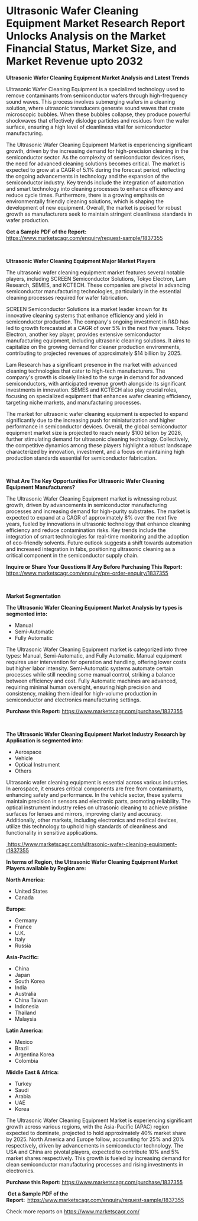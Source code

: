 <p><h1>Ultrasonic Wafer Cleaning Equipment Market Research Report Unlocks Analysis on the Market Financial Status, Market Size, and Market Revenue upto 2032</h1></p><p><strong>Ultrasonic Wafer Cleaning Equipment Market Analysis and Latest Trends</strong></p>
<p><p>Ultrasonic Wafer Cleaning Equipment is a specialized technology used to remove contaminants from semiconductor wafers through high-frequency sound waves. This process involves submerging wafers in a cleaning solution, where ultrasonic transducers generate sound waves that create microscopic bubbles. When these bubbles collapse, they produce powerful shockwaves that effectively dislodge particles and residues from the wafer surface, ensuring a high level of cleanliness vital for semiconductor manufacturing.</p><p>The Ultrasonic Wafer Cleaning Equipment Market is experiencing significant growth, driven by the increasing demand for high-precision cleaning in the semiconductor sector. As the complexity of semiconductor devices rises, the need for advanced cleaning solutions becomes critical. The market is expected to grow at a CAGR of 5.1% during the forecast period, reflecting the ongoing advancements in technology and the expansion of the semiconductor industry. Key trends include the integration of automation and smart technology into cleaning processes to enhance efficiency and reduce cycle times. Furthermore, there is a growing emphasis on environmentally friendly cleaning solutions, which is shaping the development of new equipment. Overall, the market is poised for robust growth as manufacturers seek to maintain stringent cleanliness standards in wafer production.</p></p>
<p><strong>Get a Sample PDF of the Report:&nbsp;</strong> <a href="https://www.marketscagr.com/enquiry/request-sample/1837355?utm_campaign=2439&utm_medium=2&utm_source=Github&utm_content=ia&utm_term=28022025&utm_id=ultrasonic-wafer-cleaning-equipment">https://www.marketscagr.com/enquiry/request-sample/1837355</a></p>
<p>&nbsp;</p>
<p><strong>Ultrasonic Wafer Cleaning Equipment Major Market Players</strong></p>
<p><p>The ultrasonic wafer cleaning equipment market features several notable players, including SCREEN Semiconductor Solutions, Tokyo Electron, Lam Research, SEMES, and KCTECH. These companies are pivotal in advancing semiconductor manufacturing technologies, particularly in the essential cleaning processes required for wafer fabrication.</p><p>SCREEN Semiconductor Solutions is a market leader known for its innovative cleaning systems that enhance efficiency and yield in semiconductor production. The company's ongoing investment in R&D has led to growth forecasted at a CAGR of over 5% in the next five years. Tokyo Electron, another key player, provides extensive semiconductor manufacturing equipment, including ultrasonic cleaning solutions. It aims to capitalize on the growing demand for cleaner production environments, contributing to projected revenues of approximately $14 billion by 2025.</p><p>Lam Research has a significant presence in the market with advanced cleaning technologies that cater to high-tech manufacturers. The company's growth is closely linked to the surge in demand for advanced semiconductors, with anticipated revenue growth alongside its significant investments in innovation. SEMES and KCTECH also play crucial roles, focusing on specialized equipment that enhances wafer cleaning efficiency, targeting niche markets, and manufacturing processes.</p><p>The market for ultrasonic wafer cleaning equipment is expected to expand significantly due to the increasing push for miniaturization and higher performance in semiconductor devices. Overall, the global semiconductor equipment market size is projected to reach nearly $100 billion by 2026, further stimulating demand for ultrasonic cleaning technology. Collectively, the competitive dynamics among these players highlight a robust landscape characterized by innovation, investment, and a focus on maintaining high production standards essential for semiconductor fabrication.</p></p>
<p>&nbsp;</p>
<p><strong>What Are The Key Opportunities For Ultrasonic Wafer Cleaning Equipment Manufacturers?</strong></p>
<p><p>The Ultrasonic Wafer Cleaning Equipment market is witnessing robust growth, driven by advancements in semiconductor manufacturing processes and increasing demand for high-purity substrates. The market is expected to expand at a CAGR of approximately 8% over the next five years, fueled by innovations in ultrasonic technology that enhance cleaning efficiency and reduce contamination risks. Key trends include the integration of smart technologies for real-time monitoring and the adoption of eco-friendly solvents. Future outlook suggests a shift towards automation and increased integration in fabs, positioning ultrasonic cleaning as a critical component in the semiconductor supply chain.</p></p>
<p><strong>Inquire or Share Your Questions If Any Before Purchasing This Report:</strong> <a href="https://www.marketscagr.com/enquiry/pre-order-enquiry/1837355?utm_campaign=2439&utm_medium=2&utm_source=Github&utm_content=ia&utm_term=28022025&utm_id=ultrasonic-wafer-cleaning-equipment">https://www.marketscagr.com/enquiry/pre-order-enquiry/1837355</a></p>
<p>&nbsp;</p>
<p><strong>Market Segmentation</strong></p>
<p><strong>The Ultrasonic Wafer Cleaning Equipment Market Analysis by types is segmented into:</strong></p>
<p><ul><li>Manual</li><li>Semi-Automatic</li><li>Fully Automatic</li></ul></p>
<p><p>The Ultrasonic Wafer Cleaning Equipment market is categorized into three types: Manual, Semi-Automatic, and Fully Automatic. Manual equipment requires user intervention for operation and handling, offering lower costs but higher labor intensity. Semi-Automatic systems automate certain processes while still needing some manual control, striking a balance between efficiency and cost. Fully Automatic machines are advanced, requiring minimal human oversight, ensuring high precision and consistency, making them ideal for high-volume production in semiconductor and electronics manufacturing settings.</p></p>
<p><strong>Purchase this Report:&nbsp;</strong><a href="https://www.marketscagr.com/purchase/1837355?utm_campaign=2439&utm_medium=2&utm_source=Github&utm_content=ia&utm_term=28022025&utm_id=ultrasonic-wafer-cleaning-equipment">https://www.marketscagr.com/purchase/1837355</a></p>
<p>&nbsp;</p>
<p><strong>The Ultrasonic Wafer Cleaning Equipment Market Industry Research by Application is segmented into:</strong></p>
<p><ul><li>Aerospace</li><li>Vehicle</li><li>Optical Instrument</li><li>Others</li></ul></p>
<p><p>Ultrasonic wafer cleaning equipment is essential across various industries. In aerospace, it ensures critical components are free from contaminants, enhancing safety and performance. In the vehicle sector, these systems maintain precision in sensors and electronic parts, promoting reliability. The optical instrument industry relies on ultrasonic cleaning to achieve pristine surfaces for lenses and mirrors, improving clarity and accuracy. Additionally, other markets, including electronics and medical devices, utilize this technology to uphold high standards of cleanliness and functionality in sensitive applications.</p></p>
<p><a href="https://www.marketscagr.com/ultrasonic-wafer-cleaning-equipment-r1837355?utm_campaign=2439&utm_medium=2&utm_source=Github&utm_content=ia&utm_term=28022025&utm_id=ultrasonic-wafer-cleaning-equipment">&nbsp;https://www.marketscagr.com/ultrasonic-wafer-cleaning-equipment-r1837355</a></p>
<p><strong>In terms of Region, the Ultrasonic Wafer Cleaning Equipment Market Players available by Region are:</strong></p>
<p>
    <p> <strong> North America: </strong>
        <ul>
            <li>United States</li>
            <li>Canada</li>
        </ul>
        </p> 
    <p> <strong> Europe: </strong>
        <ul>
            <li>Germany</li>
            <li>France</li>
            <li>U.K.</li>
            <li>Italy</li>
            <li>Russia</li>
        </ul>
        </p> 
    <p> <strong> Asia-Pacific: </strong>
        <ul>
            <li>China</li>
            <li>Japan</li>
            <li>South Korea</li>
            <li>India</li>
            <li>Australia</li>
            <li>China Taiwan</li>
            <li>Indonesia</li>
            <li>Thailand</li>
            <li>Malaysia</li>
        </ul>
        </p> 
    <p> <strong> Latin America: </strong>
        <ul>
            <li>Mexico</li>
            <li>Brazil</li>
            <li>Argentina Korea</li>
            <li>Colombia</li>
        </ul>
        </p> 
    <p> <strong> Middle East & Africa: </strong>
        <ul>
            <li>Turkey</li>
            <li>Saudi</li>
            <li>Arabia</li>
            <li>UAE</li>
            <li>Korea</li>
        </ul>
    </p>
    </p>
<p><p>The Ultrasonic Wafer Cleaning Equipment Market is experiencing significant growth across various regions, with the Asia-Pacific (APAC) region expected to dominate, projected to hold approximately 40% market share by 2025. North America and Europe follow, accounting for 25% and 20% respectively, driven by advancements in semiconductor technology. The USA and China are pivotal players, expected to contribute 10% and 5% market shares respectively. This growth is fueled by increasing demand for clean semiconductor manufacturing processes and rising investments in electronics.</p></p>
<p><strong>Purchase this Report: </strong><a href="https://www.marketscagr.com/purchase/1837355?utm_campaign=2439&utm_medium=2&utm_source=Github&utm_content=ia&utm_term=28022025&utm_id=ultrasonic-wafer-cleaning-equipment">https://www.marketscagr.com/purchase/1837355</a></p>
<p>&nbsp;<strong>Get a Sample PDF of the Report:&nbsp;&nbsp;</strong><a href="https://www.marketscagr.com/enquiry/request-sample/1837355?utm_campaign=2439&utm_medium=2&utm_source=Github&utm_content=ia&utm_term=28022025&utm_id=ultrasonic-wafer-cleaning-equipment">https://www.marketscagr.com/enquiry/request-sample/1837355</a></p>
<p><strong></strong></p>
<p>Check more reports on <a href="https://www.marketscagr.com/?utm_campaign=2439&utm_medium=2&utm_source=Github&utm_content=ia&utm_term=28022025&utm_id=ultrasonic-wafer-cleaning-equipment">https://www.marketscagr.com/</a></p>
